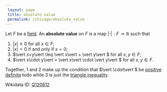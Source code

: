 ```yaml
---
 layout: page
 title: absolute value
 permalink: /chicago/absolute_value
---
```

Let $F$ be a [field](https://mathgloss.github.io/MathGloss/chicago/field). An **absolute value** on $F$ is a map $\vert \cdot\vert :F\to \mathbb R$ such that 
1. $\vert x\vert  \geq 0$ for all $x\in F$;
2. $\vert x\vert  = 0$ if and only if $x=0$;
3. $\vert x+y\vert  \leq \vert x\vert  + \vert y\vert $ for all $x,y\in F$;
4. $\vert x\cdot y\vert  = \vert x\vert \cdot \vert y\vert $ for all $x,y\in F$.

Together, $1$ and $2$ make up the condition that $\vert \cdot\vert $ be [positive definite](https://mathgloss.github.io/MathGloss/chicago/positive_definite) todo while $3$ is just the [triangle inequality](https://mathgloss.github.io/MathGloss/chicago/norm).

Wikidata ID: [Q120812](https://www.wikidata.org/wiki/Q120812)
